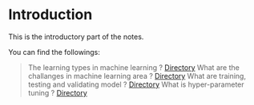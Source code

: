 # Introduction

This is the introductory part of the notes. 

You can find the followings:

> The learning types in machine learning ? [Directory](https://github.com/berkedilekoglu/machine-learning/tree/main/notes/introduction/machine_learning_types)
> What are the challanges in machine learning area ? [Directory](https://github.com/berkedilekoglu/machine-learning/tree/main/notes/introduction/challenges)
> What are training, testing and validating model ? [Directory](https://github.com/berkedilekoglu/machine-learning/tree/main/notes/introduction/train_test_validation)
> What is hyper-parameter tuning ? [Directory](https://github.com/berkedilekoglu/machine-learning/tree/main/notes/introduction/hyper_parameter_tuning)
